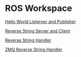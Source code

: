 # ROS Workspace

[Hello World Listerner and Publisher](./src/hello_world_listerner_and_publisher)

[Reverse String Server and Client](./src/reverse_string_server_and_client)

[Reverse String Handler](./src/reverse_string_handler)

[ZMQ Reverse String Handler](./src/zmq_reverse_string_handler)